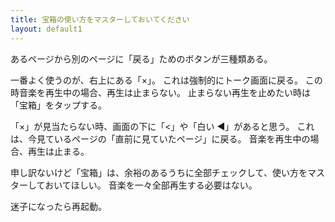 ```yaml
---
title: 宝箱の使い方をマスターしておいてください
layout: default1
---
```

あるページから別のページに「戻る」ためのボタンが三種類ある。

一番よく使うのが、右上にある「×」。
これは強制的にトーク画面に戻る。
この時音楽を再生中の場合、再生は止まらない。
止まらない再生を止めたい時は「宝箱」をタップする。

「×」が見当たらない時、画面の下に「<」や「白い ◀︎」があると思う。
これは、今見ているページの「直前に見ていたページ」に戻る。
音楽を再生中の場合、再生は止まる。

申し訳ないけど「宝箱」は、余裕のあるうちに全部チェックして、使い方をマスターしておいてほしい。
音楽を一々全部再生する必要はない。

迷子になったら再起動。
